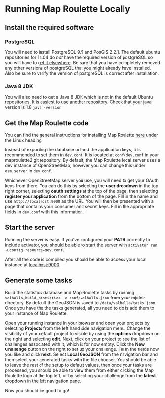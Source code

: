 # Running Map Roulette Locally
## Install the required software
### PostgreSQL
You will need to install PostgreSQL 9.5 and PosGIS 2.2.1. The default ubuntu repositories for 14.04 do _not_ have the required version of postgreSQL so you will have to [get it elsewhere](http://tecadmin.net/install-postgresql-server-on-ubuntu/). Be sure that you have completely removed any other versions of postgreSQL that you might already have installed. Also be sure to verify the version of postgreSQL is correct after installation.

### Java 8 JDK
You will also need to get a Java 8 JDK which is not in the default Ubuntu repositories. It is easiest to use [another repository](http://ubuntuhandbook.org/index.php/2015/01/install-openjdk-8-ubuntu-14-04-12-04-lts/). Check that your java version is 1.8 `java -version`

## Get the Map Roulette code
You can find the general instructions for installing Map Roulette [here](url=github.com/maproulette/maproulette2) under the Linux heading.

Instead of exporting the database url and the application keys, it is recommended to set them in `dev.conf`. It is located at `conf/dev.conf` in your maproulette2 git repository. By default, the Map Roulette local server uses a dev instance of OpenStreetMap, however you can change this under `osm.server` in `dev.conf`.

Whichever OpenStreetMap server you use, you will need to get your OAuth keys from there. You can do this by selecting the __user dropdown__ in the top right corner, selecting __oauth settings__ at the top of the page, then selecting __register your application__ from the bottom of the page. Fill in the name and use `http://localhost:9000` as the URL. You will then be presented with a page that contains your consumer and secret keys. Fill in the appropriate fields in `dev.conf` with this information.

## Start the server
Running the server is easy. If you've configured your __PATH__ correctly to include activator, you should be able to start the server with `activator run -Dconfig.resource=dev.conf`.

After all the code is compiled you should be able to access your local instance at [localhost:9000](http://localhost:9000).

## Generate some tasks
Build the statistics database and Map Roulette tasks by running `valhalla_build_statistics -c conf/valhalla.json` from your mjolnir directory. By default the GeoJSON is saved to `/data/valhalla/tasks.json`. Once you have the the tasks generated, all you need to do is add them to your instance of Map Roulette.

Open your running instance in your browser and open your projects by selecting __Projects__ from the left hand side navigation menu. Change the visibility of your default project to visible by using the __options__ dropdown on the right and selecting __edit__. Next, click on your project to see the list of challenges associated with it, which is for now empty. Click the __New Challenge__ button on the right to set up your challenge. Fill in the fields how you like and click __next__. Select __Local GeoJSON__ from the navigation bar and then select your generated tasks with the file chooser. You should be able to leave the rest of the setup to default values, then once your tasks are processed, you should be able to view them from either clicking the Map Roulette logo at the top left, or by selecting your challenge from the __latest__ dropdown in the left navigation pane.

Now you should be good to go!
